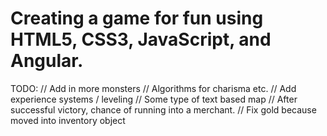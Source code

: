 # Creating a game for fun using HTML5, CSS3, JavaScript, and Angular.

TODO:
  // Add in more monsters
  // Algorithms for charisma etc.
  // Add experience systems / leveling
  // Some type of text based map
  // After successful victory, chance of running into a merchant.
  // Fix gold because moved into inventory object

